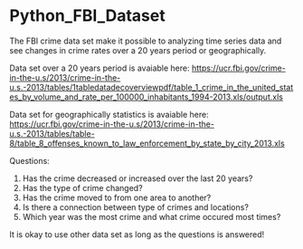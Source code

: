 # Python_FBI_Dataset

The FBI crime data set make it possible to analyzing time series data and see changes in crime rates over a 20 years period or geographically.

Data set over a 20 years period is avaiable here: 
https://ucr.fbi.gov/crime-in-the-u.s/2013/crime-in-the-u.s.-2013/tables/1tabledatadecoverviewpdf/table_1_crime_in_the_united_states_by_volume_and_rate_per_100000_inhabitants_1994-2013.xls/output.xls

Data set for geographically statistics is avaiable here:
https://ucr.fbi.gov/crime-in-the-u.s/2013/crime-in-the-u.s.-2013/tables/table-8/table_8_offenses_known_to_law_enforcement_by_state_by_city_2013.xls

Questions:
1. Has the crime decreased or increased over the last 20 years?
2. Has the type of crime changed?
3. Has the crime moved to from one area to another?
4. Is there a connection between type of crimes and locations?
5. Which year was the most crime and what crime occured most times?


It is okay to use other data set as long as the questions is answered!


